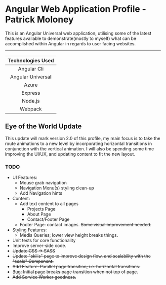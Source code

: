 # Angular Web Application Profile - Patrick Moloney

This is an Angular Universal web application, utilising some of the latest features available to demonstrate(mostly to myself) what can be accomplished within Angular in regards to user facing websites.

---

| Technologies Used |
| :-----------------: |
| Angular Cli	      |
| Angular Universal |
| Azure             |
| Express	          |
| Node.js	          |
| Webpack	          |

## Eye of the World Update

This update will mark version 2.0 of this profile, my main focus is to take the route animations to a new level by incorporating horizontal transitions in conjunction with the vertical animation. I will also be spending some time improving the UI/UX, and updating content to fit the new layout.

### TODO

- UI Features:
  - Mouse grab navigation
  - Navigation Menu(s) styling clean-up
  - Add Navigation hints
- Content:
  - Add text content to all pages
    - Projects Page
    - About Page
    - Contact/Footer Page
  - Footer Page: contact images. ~~Some visual improvement needed.~~
- Styling Features:
  - Media Queries; lower view height breaks things.
- Unit tests for core functionality
- Improve server-side code.
- ~~Update CSS -> SASS~~
- ~~Update "skills" page to improve design flow, and scalability with the "scale" Component.~~
- ~~Add Feature: Parallel page transition; i.e. horizontal transitions.~~
- ~~Bug: Initial page breaks page transition when not top of page.~~
- ~~Add Service Worker goodness.~~